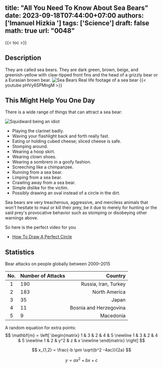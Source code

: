 
title: "All You Need To Know About Sea Bears"
date: 2023-09-18T07:44:00+07:00
authors: ['Imanuel Hizkia ']
tags: ['Science']
draft: false
math: true
url: "0048"
---
{{< toc >}}

## Description
They are called sea bears. They are dark green, brown, beige, and greenish-yellow with claw-tipped front fins and the head of a grizzly bear or a Eurasian brown bear.
![Sea Bears](https://images-wixmp-ed30a86b8c4ca887773594c2.wixmp.com/f/eb400a58-933e-4177-b93a-9a567df45100/ddagvsb-417aa1cb-3747-4843-a209-9d9a51143409.png/v1/fit/w_828,h_772/a_sea_bear____by_captainquack64_ddagvsb-414w-2x.png?token=eyJ0eXAiOiJKV1QiLCJhbGciOiJIUzI1NiJ9.eyJzdWIiOiJ1cm46YXBwOjdlMGQxODg5ODIyNjQzNzNhNWYwZDQxNWVhMGQyNmUwIiwiaXNzIjoidXJuOmFwcDo3ZTBkMTg4OTgyMjY0MzczYTVmMGQ0MTVlYTBkMjZlMCIsIm9iaiI6W1t7ImhlaWdodCI6Ijw9MTMwOCIsInBhdGgiOiJcL2ZcL2ViNDAwYTU4LTkzM2UtNDE3Ny1iOTNhLTlhNTY3ZGY0NTEwMFwvZGRhZ3ZzYi00MTdhYTFjYi0zNzQ3LTQ4NDMtYTIwOS05ZDlhNTExNDM0MDkucG5nIiwid2lkdGgiOiI8PTE0MDMifV1dLCJhdWQiOlsidXJuOnNlcnZpY2U6aW1hZ2Uub3BlcmF0aW9ucyJdfQ.Q5gUgjD7CKAwauR1hqygcwnV0V5KYXauDMyLmd9vqrQ)
Real life footage of a sea bear
{{< youtube pHVy6SPMngM >}}

## This Might Help You One Day

There is a wide range of things that can attract a sea bear:

![Squidward being an idiot](https://media.printables.com/media/prints/340673/images/2908007_ab052aa6-9a02-420a-8bb5-f4124d9a8f80/thumbs/inside/1600x1200/jpg/432.webp)


+ Playing the clarinet badly.
+ Waving your flashlight back and forth really fast.
+ Eating or holding cubed cheese; sliced cheese is safe.
+ Stomping around.
+ Wearing a hoop skirt.
+ Wearing clown shoes.
+ Wearing a sombrero in a goofy fashion.
+ Screeching like a chimpanzee.
+ Running from a sea bear.
+ Limping from a sea bear.
+ Crawling away from a sea bear.
+ Simple dislike for the victim.
+ Possibly drawing an oval instead of a circle in the dirt.

Sea bears are very treacherous, aggressive, and merciless animals that won't hesitate to maul or kill their prey, be it due to merely for hunting or the said prey's provocative behavior such as stomping or disobeying other warnings above.
    
So here is the perfect video for you
+ [How To Draw A Perfect Circle](https://youtu.be/JEiLqbnSaWw?si=m3SkkqV65fTql7Cv)

## Statistics

Bear attacks on people globally between 2000–2015

No. | Number of Attacks | Country
:-: | :- | -:
1 | 190 | Russia, Iran, Turkey
2 | 183 | North America
3 | 35 | Japan
4 | 11 | Bosnia and Herzegovina
5 | 9 | Macedonia


A random equation for extra points:
$$
\mathbf{m} =
\left[
\begin{matrix}
1 & 3 & 2 & 4 & 5 \newline
1 & 3 & 2 & 4 & 5 \newline
1 & 2 & y^2 & z & x \newline
\end{matrix}
\right]
$$

$$
x_{1,2} = \frac{-b \pm \sqrt{b^2 -4ac}}{2a}
$$

$$\tag{23}
y = ax^2 + bx +c
$$